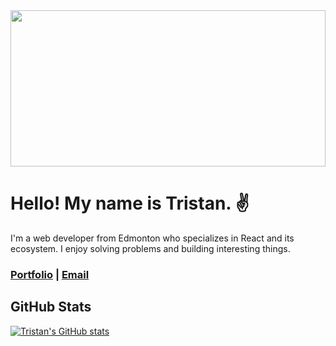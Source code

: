 <img src="https://media.giphy.com/media/xT9IgzoKnwFNmISR8I/giphy.gif" width="100%" height="250px">

# Hello! My name is Tristan. ✌️

I'm a web developer from Edmonton who specializes in React and its ecosystem. I
enjoy solving problems and building interesting things.

### [Portfolio](http://tristandeaneportfolio.com/) | [Email](tristandeane93@gmail.com)

## GitHub Stats

[![Tristan's GitHub stats](https://github-readme-stats.vercel.app/api?username=IM-Deane&hide=stars,issues,contribs&count_private=true&show_icons=true&theme=dracula)](https://github.com/anuraghazra/github-readme-stats)
